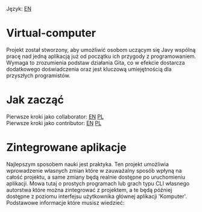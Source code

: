 Język: [EN](../README.md)
# Virtual-computer

Projekt został stworzony, aby umożliwić osobom uczącym się Javy wspólną pracę nad jedną aplikacją już od początku ich przygody z programowaniem. <br>
Wymaga to zrozumienia podstaw działania Gita, co w efekcie dostarcza dodatkowego doświadczenia oraz jest kluczową umiejętnością dla przyszłych programistów.


#  Jak zacząć

Pierwsze kroki jako collaborator:  [EN](instructions/howToStart/collaboratorHowToStart-en.md) [PL](instructions/howToStart/collaboratorHowToStart-pl.md) <br>
Pierwsze kroki jako contributor: [EN](instructions/howToStart/contributorHowToStart-en.md) [PL](instructions/howToStart/contributorHowToStart-en.md)

# Zintegrowane aplikacje

Najlepszym sposobem nauki jest praktyka. Ten projekt umożliwia wprowadzenie własnych zmian które w zauważalny sposób wpłyną na całość projektu, a same
zmiany będą realnie dostępne po uruchomieniu aplikacji. Mowa tutaj o prostych programach lub grach typu CLI własnego autorstwa które można zintegrować
z projektem, a te będą później dostępne z poziomu interfejsu użytkownika głównej aplikacji 'Komputer'. Podstawowe informacje które musisz wiedzieć: 
